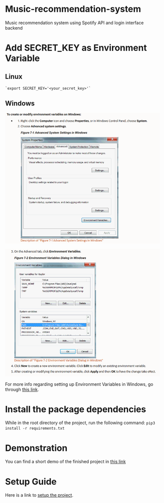 # Music-recommendation-system
Music recommendation system using Spotify API and login interface backend

# Add SECRET_KEY as Environment Variable

 ## Linux 
    `export SECRET_KEY='<your_secret_key>'`

 ## Windows
    
 ![](docs/images/Env_Var_Setup.png)


 ![](docs/images/Env_Var_Setup_2.png)

 For more info regarding setting up Environment Variables in Windows, go through [this link](https://www.youtube.com/watch?v=IolxqkL7cD8).

# Install the package dependencies
While in the root directory of the project, run the following command:
   `pip3 install -r requirements.txt`

# Demonstration
You can find a short demo of the finished project in [this link](https://www.youtube.com/watch?v=Qz5_B1TEcpA&t=12s)

# Setup Guide
Here is a link to [setup the project](https://drive.google.com/file/d/1r15ssGM-lUMU6S_dsrHtE85oNayaonjb/view?usp=sharing).
